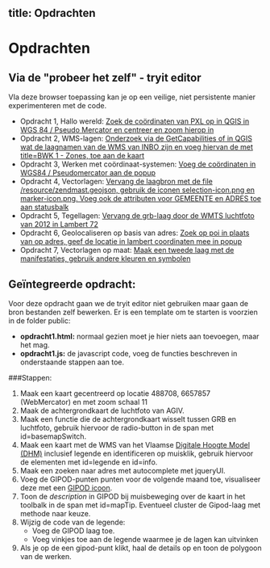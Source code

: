 title: Opdrachten
---
Opdrachten
====
Via de "probeer het zelf" - tryit editor
----
VIa deze browser toepassing kan je op een veilige, niet persistente manier experimenteren met de code.

 - Opdracht 1, Hallo wereld: [Zoek de coördinaten van PXL op in QGIS in WGS 84 / Pseudo Mercator en centreer en zoom hierop in](tryit?file=examples/OL3_LES1_hallo_wereld.html&msg=Zoek%20de%20co%C3%B6rdinaten%20van%20PXL%20op%20in%20QGIS%20in%20WGS%2084%20/%20Pseudo%20Mercator%20en%20centreer%20en%20zoom%20hierop%20in)
 - Opdracht 2, WMS-lagen: [Onderzoek via de GetCapabilities of in QGIS wat de laagnamen van de WMS van INBO zijn en voeg hiervan de met title=BWK 1 - Zones, toe aan de kaart]( tryit?file=examples/OL3_LES2_WMS.html&msg=Onderzoek%20via%20de%20GetCapabilities%20of%20in%20QGIS%20wat%20de%20laagnamen%20van%20de%20WMS%20van%20INBO%20zijn%20en%20voeg%20hiervan%20de%20met%20title=BWK%201%20-%20Zones,%20toe%20aan%20de%20kaart%3A%20%20http://geo.agiv.be/ogc/wms/product/INBO%3Frequest=GetCapabilities%26version=1.3.0%26service=wms)
 - Opdracht 3, Werken met coördinaat-systemen: [Voeg de coördinaten in WGS84 / Pseudomercator aan de popup](tryit?file=examples/OL3_LES3_coordnaatsystemen.html&msg=Voeg%20de%20co%C3%B6rdinaten%20in%20WGS84%20/%20Pseudomercator%20aan%20de%20popup)
 - Opdracht 4, Vectorlagen: [Vervang de laagbron met de file /resource/zendmast.geojson, gebruik de iconen selection-icon.png en marker-icon.png. Voeg ook de attributen voor GEMEENTE en ADRES toe aan statusbalk](tryit?file=examples/OL3_LES4_vector.html&msg=Vervang%20de%20laagbron%20met%20de%20file%20/resource/zendmast.geojson,%20gebruik%20de%20iconen%20selection-icon.png%20en%20marker-icon.png.%20Voeg%20ook%20de%20attributen%20voor%20GEMEENTE%20en%20ADRES%20toe%20aan%20statusbalk)
 - Opdracht 5, Tegellagen: [Vervang de grb-laag door de WMTS luchtfoto van 2012 in Lambert 72](tryit?file=examples/OL3_LES5_tiles.html&msg=Vevang%20de%20grb-laag%20door%20de%20WMTS%20luchtfoto%20van%202012%20in%20Lambert%2072)
 - Opdracht 6, Geolocaliseren op basis van adres: [Zoek op poi in plaats van op adres, geef de locatie in lambert coordinaten mee in popup](tryit?file=examples/OL3_LES6_geocoding.html&msg=Zoek%20poi%20in%20plaats%20van%20op%20adres,%20geef%20de%20locatie%20in%20lambert%20coordinaten%20mee%20in%20popup.)
 - Opdracht 7, Vectorlagen op maat: [Maak een tweede laag met de manifestaties, gebruik andere kleuren en symbolen](tryit?file=examples/OL3_LES7_custom_layerSource.html&msg=Maak%20een%20tweede%20laag%20met%20de%20manifestaties,%20gebruik%20andere%20kleuren%20en%20symbolen)

Geïntegreerde opdracht:
-----

Voor deze opdracht gaan we de tryit editor niet gebruiken maar gaan de bron bestanden zelf bewerken.
Er is een template om te starten is voorzien in de folder public: 

- **opdracht1.html:** normaal gezien moet je hier niets aan toevoegen, maar het mag. 
- **opdracht1.js:** de javascript code, voeg de functies beschreven in onderstaande stappen aan toe. 

###Stappen:

1. Maak een kaart gecentreerd op locatie 488708, 6657857 (WebMercator) en met zoom schaal 11
2. Maak de achtergrondkaart de luchtfoto van AGIV.
3. Maak een functie die de achtergrondkaart wisselt tussen GRB en luchtfoto, gebruik hiervoor de radio-button in de span met id=basemapSwitch.
4. Maak een kaart met de WMS van het Vlaamse [Digitale Hoogte Model (DHM)](http://geo.agiv.be/inspire/wms/hoogte?service=wms&request=getcapabilities&version=1.3.0) inclusief legende en identificeren op muisklik, gebruik hiervoor de elementen met id=legende en id=info. 
5. Maak een zoeken naar adres met autocomplete met jqueryUI.
6. Voeg de GIPOD-punten punten voor de volgende maand toe, visualiseer deze met een [GIPOD icoon](http://gipod.api.agiv.be/#!docs/icon-workassignment.md). 
7. Toon de *description* in GIPOD bij muisbeweging over de kaart in het toolbalk in de span met id=mapTip. Eventueel cluster de Gipod-laag met methode naar keuze.
8. Wijzig de code van de legende:  
    - Voeg de GIPOD laag toe. 
    - Voeg vinkjes toe aan de legende waarmee je de lagen kan uitvinken
9. Als je op de een gipod-punt klikt, haal de details op en toon de polygoon van de werken.
    
 
